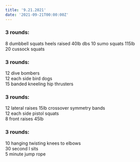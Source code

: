 ```yaml
---
title: '9.21.2021'
date: '2021-09-21T00:00:00Z'
---
```


### 3 rounds:  
8 dumbbell squats heels raised 40lb dbs 
10 sumo squats 115lb  
20 cussock squats   

### 3 rounds:  
12 dive bombers  
12 each side bird dogs      
15 banded kneeling hip thrusters       

### 3 rounds:  
12 lateral raises 15lb crossover symmetry bands         
12 each side pistol squats   
8 front raises 45lb           

### 3 rounds:  
10 hanging twisting knees to elbows             
30 second l sits   
5 minute jump rope 